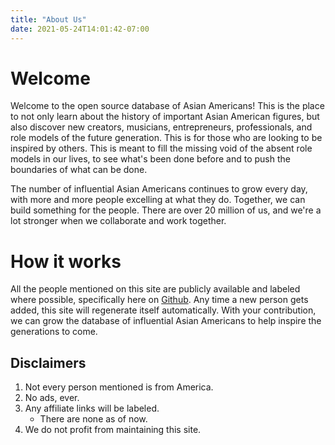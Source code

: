 ```yaml
---
title: "About Us"
date: 2021-05-24T14:01:42-07:00
---
```


# Welcome

Welcome to the open source database of Asian Americans! This is the place to not only learn about the history of
important Asian American figures, but also discover new creators, musicians, entrepreneurs, professionals, and role
models of the future generation. This is for those who are looking to be inspired by others. This is meant to fill the
missing void of the absent role models in our lives, to see what's been done before and to push the boundaries of what
can be done.

The number of influential Asian Americans continues to grow every day, with more and more people excelling at what they
do. Together, we can build something for the people. There are over 20 million of us, and we're a lot stronger when we
collaborate and work together.

# How it works

All the people mentioned on this site are publicly available and labeled where possible, specifically here
on [Github](https://github.com/raymonstah/asianamericanswiki/tree/main/content/humans). Any time a new person gets
added, this site will regenerate itself automatically. With your contribution, we can grow the database of influential
Asian Americans to help inspire the generations to come.

## Disclaimers

1. Not every person mentioned is from America.
2. No ads, ever.
3. Any affiliate links will be labeled.
   - There are none as of now.
4. We do not profit from maintaining this site.

